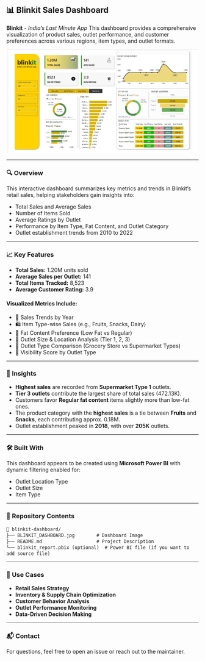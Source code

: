 
## 📊 Blinkit Sales Dashboard

**Blinkit** - *India’s Last Minute App*
This dashboard provides a comprehensive visualization of product sales, outlet performance, and customer preferences across various regions, item types, and outlet formats.

![Blinkit Dashboard](BLINKIT_DASHBOARD.jpg)

---

### 🔍 Overview

This interactive dashboard summarizes key metrics and trends in Blinkit’s retail sales, helping stakeholders gain insights into:

* Total Sales and Average Sales
* Number of Items Sold
* Average Ratings by Outlet
* Performance by Item Type, Fat Content, and Outlet Category
* Outlet establishment trends from 2010 to 2022

---

### 📈 Key Features

* **Total Sales:** 1.20M units sold
* **Average Sales per Outlet:** 141
* **Total Items Tracked:** 8,523
* **Average Customer Rating:** 3.9

#### Visualized Metrics Include:

* 📅 Sales Trends by Year
* 🛍️ Item Type-wise Sales (e.g., Fruits, Snacks, Dairy)
* 🧈 Fat Content Preference (Low Fat vs Regular)
* 🏬 Outlet Size & Location Analysis (Tier 1, 2, 3)
* 🏪 Outlet Type Comparison (Grocery Store vs Supermarket Types)
* 🎯 Visibility Score by Outlet Type

---

### 📌 Insights

* **Highest sales** are recorded from **Supermarket Type 1** outlets.
* **Tier 3 outlets** contribute the largest share of total sales (472.13K).
* Customers favor **Regular fat content** items slightly more than low-fat ones.
* The product category with the **highest sales** is a tie between **Fruits** and **Snacks**, each contributing approx. 0.18M.
* Outlet establishment peaked in **2018**, with over **205K** outlets.

---

### 🛠️ Built With

This dashboard appears to be created using **Microsoft Power BI** with dynamic filtering enabled for:

* Outlet Location Type
* Outlet Size
* Item Type

---

### 📁 Repository Contents

```plaintext
📁 blinkit-dashboard/
├── BLINKIT_DASHBOARD.jpg        # Dashboard Image
├── README.md                    # Project Description
└── blinkit_report.pbix (optional)  # Power BI file (if you want to add source file)
```

---

### 📌 Use Cases

* **Retail Sales Strategy**
* **Inventory & Supply Chain Optimization**
* **Customer Behavior Analysis**
* **Outlet Performance Monitoring**
* **Data-Driven Decision Making**

---

### 📬 Contact

For questions, feel free to open an issue or reach out to the maintainer.

